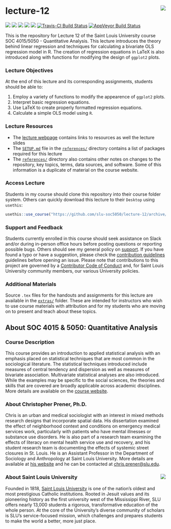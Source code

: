 lecture-12 <img src="https://slu-soc5050.github.io/images/logo.png" align="right" />
===========================================================
[![](https://img.shields.io/badge/semester-fall%202018-orange.svg)](https://github.com/slu-soc5050/lecture-12)
[![](https://img.shields.io/badge/release-full-brightgreen.svg)](https://github.com/slu-soc5050/lecture-12)
[![](https://img.shields.io/github/release/slu-soc5050/lecture-12.svg?label=version)](https://github.com/slu-soc5050/lecture-12/releases)
[![](https://img.shields.io/github/last-commit/slu-soc5050/lecture-12.svg)](https://github.com/slu-soc5050/lecture-12/commits/master)
[![](https://img.shields.io/github/repo-size/slu-soc5050/lecture-12.svg)](https://github.com/slu-soc5050/lecture-12)
[![Travis-CI Build Status](https://travis-ci.org/slu-soc5050/lecture-12.svg?branch=master)](https://travis-ci.org/slu-soc5050/lecture-12)
[![AppVeyor Build Status](https://ci.appveyor.com/api/projects/status/github/slu-soc5050/lecture-12?branch=master&svg=true)](https://ci.appveyor.com/project/chris-prener/lecture-12)

This is the repository for Lecture 12 of the Saint Louis University course SOC 4015/5050 - Quantitative Analysis. This lecture introduces the theory behind linear regression and techniques for calculating a bivariate OLS regression model in R. The creation of regression equations in LaTeX is also introduced along with functions for modifying the design of `ggplot2` plots.

### Lecture Objectives
At the end of this lecture and its corresponding assignments, students should be able to:

1. Employ a variety of functions to modify the appearence of `ggplot2` plots.
2. Interpret basic regression equations.
3. Use LaTeX to create properly formatted regression equations.
4. Calculate a simple OLS model using `R`.

### Lecture Resources

* The [lecture webpage](https://slu-soc5050.github.io/lecture-12) contains links to resources as well the lecture slides
* The [`SETUP.md`](/references/SETUP.md) file in the [`references/`](/references) directory contains a list of packages required for this lecture
* The [`references/`](/references) directory also contains other notes on changes to the repository, key topics, terms, data sources, and software. Some of this information is a duplicate of material on the course website.

### Access Lecture
Students in my course should clone this repository into their course folder system. Others can quickly download this lecture to their `Desktop` using `usethis`:

```r
usethis::use_course("https://github.com/slu-soc5050/lecture-12/archive/master.zip")
```

### Support and Feedback
Students currently enrolled in this course should seek assistance on Slack and/or during in-person office hours before posting questions or reporting possible bugs. Others should see my general policy on [support](.github/SUPPORT.md). If you have found a typo or have a suggestion, please check the [contribution guidelines](.github/CONTRIBUTING.md) guidelines before opening an issue. Please note that contributions to this project are governed by a [Contributor Code of Conduct](.github/CODE_OF_CONDUCT.md) and, for Saint Louis University community members, our various University policies.

### Additional Materials
Source `.tex` files for the handouts and assignments for this lecture are available in the [`extras/`](/extras) folder. These are intended for instructors who wish to use course materials with attribution and for my students who are moving on to present and teach about these topics.

## About SOC 4015 & 5050: Quantitative Analysis
### Course Description
This course provides an introduction to applied statistical analysis with an emphasis placed on statistical techniques that are most common in the sociological literature. The statistical techniques introduced include measures of central tendency and dispersion as well as measures of bivariate association. Multivariate statistical analyses are also introduced. While the examples may be specific to the social sciences, the theories and skills that are covered are broadly applicable across academic disciplines. More details are available on the [course website](https://slu-soc5050.github.io).

### About Christopher Prener, Ph.D.
Chris is an urban and medical sociologist with an interest in mixed methods research designs that incorporate spatial data. His dissertation examined the effect of neighborhood context and conditions on emergency medical services work, particularly with patients who have mental illnesses or substance use disorders. He is also part of a research team examining the effects of literacy on mental health service use and recovery, and his student research team is documenting the effects of systemic street closures in St. Louis. He is an Assistant Professor in the Department of Sociology and Anthropology at Saint Louis University. More details are available at [his website](https://chris-prener.github.io) and he can be contacted at [chris.prener@slu.edu](mailto:chris.prener@slu.edu).

### About Saint Louis University <img src="https://slu-soc5650.github.io/images/sluLogo.png" align="right" />
Founded in 1818, [Saint Louis University](http://wwww.slu.edu) is one of the nation’s oldest and most prestigious Catholic institutions. Rooted in Jesuit values and its pioneering history as the first university west of the Mississippi River, SLU offers nearly 13,000 students a rigorous, transformative education of the whole person. At the core of the University’s diverse community of scholars is SLU’s service-focused mission, which challenges and prepares students to make the world a better, more just place.
